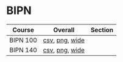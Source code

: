 # BIPN

| Course | Overall | Section |
| ------ | ------- | ------- |
| BIPN 100 | [csv](https://github.com/UCSD-Historical-Enrollment-Data/2024Summer1/blob/main/overall/BIPN%20100.csv), [png](https://raw.githubusercontent.com/UCSD-Historical-Enrollment-Data/2024Summer1/main/plot_overall/BIPN%20100.png), [wide](https://raw.githubusercontent.com/UCSD-Historical-Enrollment-Data/2024Summer1/main/plot_overall_wide/BIPN%20100.png) |  |
| BIPN 140 | [csv](https://github.com/UCSD-Historical-Enrollment-Data/2024Summer1/blob/main/overall/BIPN%20140.csv), [png](https://raw.githubusercontent.com/UCSD-Historical-Enrollment-Data/2024Summer1/main/plot_overall/BIPN%20140.png), [wide](https://raw.githubusercontent.com/UCSD-Historical-Enrollment-Data/2024Summer1/main/plot_overall_wide/BIPN%20140.png) |  |
